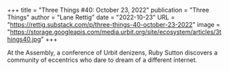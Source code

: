 +++
title = "Three Things #40: October 23, 2022"
publication = "Three Things"
author = "Lane Rettig"
date = "2022-10-23"
URL = "https://rettig.substack.com/p/three-things-40-october-23-2022"
image = "https://storage.googleapis.com/media.urbit.org/site/ecosystem/articles/3things40.jpg"
+++

At the Assembly, a conference of Urbit denizens, Ruby Sutton discovers a community of eccentrics who dare to dream of a different internet.
